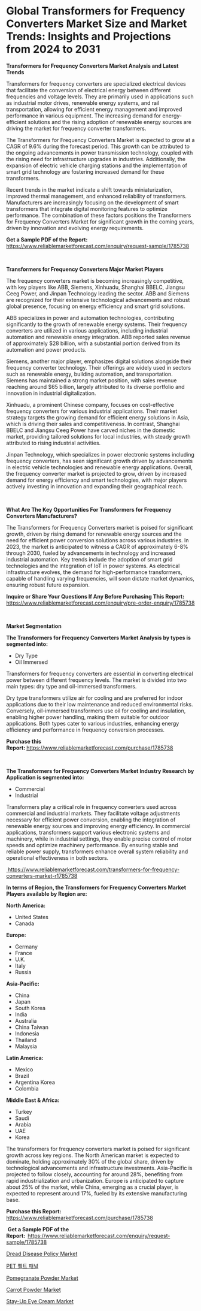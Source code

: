 <p><h1>Global Transformers for Frequency Converters Market Size and Market Trends: Insights and Projections from 2024 to 2031</h1></p><p><strong>Transformers for Frequency Converters Market Analysis and Latest Trends</strong></p>
<p><p>Transformers for frequency converters are specialized electrical devices that facilitate the conversion of electrical energy between different frequencies and voltage levels. They are primarily used in applications such as industrial motor drives, renewable energy systems, and rail transportation, allowing for efficient energy management and improved performance in various equipment. The increasing demand for energy-efficient solutions and the rising adoption of renewable energy sources are driving the market for frequency converter transformers.</p><p>The Transformers for Frequency Converters Market is expected to grow at a CAGR of 9.6% during the forecast period. This growth can be attributed to the ongoing advancements in power transmission technology, coupled with the rising need for infrastructure upgrades in industries. Additionally, the expansion of electric vehicle charging stations and the implementation of smart grid technology are fostering increased demand for these transformers.</p><p>Recent trends in the market indicate a shift towards miniaturization, improved thermal management, and enhanced reliability of transformers. Manufacturers are increasingly focusing on the development of smart transformers that integrate digital monitoring features to optimize performance. The combination of these factors positions the Transformers for Frequency Converters Market for significant growth in the coming years, driven by innovation and evolving energy requirements.</p></p>
<p><strong>Get a Sample PDF of the Report:&nbsp;</strong> <a href="https://www.reliablemarketforecast.com/enquiry/request-sample/1785738?utm_campaign=1080&utm_medium=2&utm_source=Github&utm_content=ia&utm_term=09102024&utm_id=transformers-for-frequency-converters">https://www.reliablemarketforecast.com/enquiry/request-sample/1785738</a></p>
<p>&nbsp;</p>
<p><strong>Transformers for Frequency Converters Major Market Players</strong></p>
<p><p>The frequency converters market is becoming increasingly competitive, with key players like ABB, Siemens, Xinhuadu, Shanghai BBELC, Jiangsu Ceeg Power, and Jinpan Technology leading the sector. ABB and Siemens are recognized for their extensive technological advancements and robust global presence, focusing on energy efficiency and smart grid solutions.</p><p>ABB specializes in power and automation technologies, contributing significantly to the growth of renewable energy systems. Their frequency converters are utilized in various applications, including industrial automation and renewable energy integration. ABB reported sales revenue of approximately $28 billion, with a substantial portion derived from its automation and power products.</p><p>Siemens, another major player, emphasizes digital solutions alongside their frequency converter technology. Their offerings are widely used in sectors such as renewable energy, building automation, and transportation. Siemens has maintained a strong market position, with sales revenue reaching around $65 billion, largely attributed to its diverse portfolio and innovation in industrial digitalization.</p><p>Xinhuadu, a prominent Chinese company, focuses on cost-effective frequency converters for various industrial applications. Their market strategy targets the growing demand for efficient energy solutions in Asia, which is driving their sales and competitiveness. In contrast, Shanghai BBELC and Jiangsu Ceeg Power have carved niches in the domestic market, providing tailored solutions for local industries, with steady growth attributed to rising industrial activities.</p><p>Jinpan Technology, which specializes in power electronic systems including frequency converters, has seen significant growth driven by advancements in electric vehicle technologies and renewable energy applications. Overall, the frequency converter market is projected to grow, driven by increased demand for energy efficiency and smart technologies, with major players actively investing in innovation and expanding their geographical reach.</p></p>
<p>&nbsp;</p>
<p><strong>What Are The Key Opportunities For Transformers for Frequency Converters Manufacturers?</strong></p>
<p><p>The Transformers for Frequency Converters market is poised for significant growth, driven by rising demand for renewable energy sources and the need for efficient power conversion solutions across various industries. In 2023, the market is anticipated to witness a CAGR of approximately 6-8% through 2030, fueled by advancements in technology and increased industrial automation. Key trends include the adoption of smart grid technologies and the integration of IoT in power systems. As electrical infrastructure evolves, the demand for high-performance transformers, capable of handling varying frequencies, will soon dictate market dynamics, ensuring robust future expansion.</p></p>
<p><strong>Inquire or Share Your Questions If Any Before Purchasing This Report:</strong> <a href="https://www.reliablemarketforecast.com/enquiry/pre-order-enquiry/1785738?utm_campaign=1080&utm_medium=2&utm_source=Github&utm_content=ia&utm_term=09102024&utm_id=transformers-for-frequency-converters">https://www.reliablemarketforecast.com/enquiry/pre-order-enquiry/1785738</a></p>
<p>&nbsp;</p>
<p><strong>Market Segmentation</strong></p>
<p><strong>The Transformers for Frequency Converters Market Analysis by types is segmented into:</strong></p>
<p><ul><li>Dry Type</li><li>Oil Immersed</li></ul></p>
<p><p>Transformers for frequency converters are essential in converting electrical power between different frequency levels. The market is divided into two main types: dry type and oil-immersed transformers. </p><p>Dry type transformers utilize air for cooling and are preferred for indoor applications due to their low maintenance and reduced environmental risks. Conversely, oil-immersed transformers use oil for cooling and insulation, enabling higher power handling, making them suitable for outdoor applications. Both types cater to various industries, enhancing energy efficiency and performance in frequency conversion processes.</p></p>
<p><strong>Purchase this Report:&nbsp;</strong><a href="https://www.reliablemarketforecast.com/purchase/1785738?utm_campaign=1080&utm_medium=2&utm_source=Github&utm_content=ia&utm_term=09102024&utm_id=transformers-for-frequency-converters">https://www.reliablemarketforecast.com/purchase/1785738</a></p>
<p>&nbsp;</p>
<p><strong>The Transformers for Frequency Converters Market Industry Research by Application is segmented into:</strong></p>
<p><ul><li>Commercial</li><li>Industrial</li></ul></p>
<p><p>Transformers play a critical role in frequency converters used across commercial and industrial markets. They facilitate voltage adjustments necessary for efficient power conversion, enabling the integration of renewable energy sources and improving energy efficiency. In commercial applications, transformers support various electronic systems and machinery, while in industrial settings, they enable precise control of motor speeds and optimize machinery performance. By ensuring stable and reliable power supply, transformers enhance overall system reliability and operational effectiveness in both sectors.</p></p>
<p><a href="https://www.reliablemarketforecast.com/transformers-for-frequency-converters-market-r1785738?utm_campaign=1080&utm_medium=2&utm_source=Github&utm_content=ia&utm_term=09102024&utm_id=transformers-for-frequency-converters">&nbsp;https://www.reliablemarketforecast.com/transformers-for-frequency-converters-market-r1785738</a></p>
<p><strong>In terms of Region, the Transformers for Frequency Converters Market Players available by Region are:</strong></p>
<p>
    <p> <strong> North America: </strong>
        <ul>
            <li>United States</li>
            <li>Canada</li>
        </ul>
        </p> 
    <p> <strong> Europe: </strong>
        <ul>
            <li>Germany</li>
            <li>France</li>
            <li>U.K.</li>
            <li>Italy</li>
            <li>Russia</li>
        </ul>
        </p> 
    <p> <strong> Asia-Pacific: </strong>
        <ul>
            <li>China</li>
            <li>Japan</li>
            <li>South Korea</li>
            <li>India</li>
            <li>Australia</li>
            <li>China Taiwan</li>
            <li>Indonesia</li>
            <li>Thailand</li>
            <li>Malaysia</li>
        </ul>
        </p> 
    <p> <strong> Latin America: </strong>
        <ul>
            <li>Mexico</li>
            <li>Brazil</li>
            <li>Argentina Korea</li>
            <li>Colombia</li>
        </ul>
        </p> 
    <p> <strong> Middle East & Africa: </strong>
        <ul>
            <li>Turkey</li>
            <li>Saudi</li>
            <li>Arabia</li>
            <li>UAE</li>
            <li>Korea</li>
        </ul>
    </p>
    </p>
<p><p>The transformers for frequency converters market is poised for significant growth across key regions. The North American market is expected to dominate, holding approximately 30% of the global share, driven by technological advancements and infrastructure investments. Asia-Pacific is projected to follow closely, accounting for around 28%, benefiting from rapid industrialization and urbanization. Europe is anticipated to capture about 25% of the market, while China, emerging as a crucial player, is expected to represent around 17%, fueled by its extensive manufacturing base.</p></p>
<p><strong>Purchase this Report: </strong><a href="https://www.reliablemarketforecast.com/purchase/1785738?utm_campaign=1080&utm_medium=2&utm_source=Github&utm_content=ia&utm_term=09102024&utm_id=transformers-for-frequency-converters">https://www.reliablemarketforecast.com/purchase/1785738</a></p>
<p>&nbsp;<strong>Get a Sample PDF of the Report:&nbsp;&nbsp;</strong><a href="https://www.reliablemarketforecast.com/enquiry/request-sample/1785738?utm_campaign=1080&utm_medium=2&utm_source=Github&utm_content=ia&utm_term=09102024&utm_id=transformers-for-frequency-converters">https://www.reliablemarketforecast.com/enquiry/request-sample/1785738</a></p>
<p><strong></strong></p>
<p><p><a href="https://www.linkedin.com/pulse/dread-disease-policy-market-research-report-2024-2031-zohrf?utm_campaign=1080&utm_medium=2&utm_source=Github&utm_content=ia&utm_term=09102024&utm_id=transformers-for-frequency-converters">Dread Disease Policy Market</a></p><p><a href="https://github.com/sougarounis/Market-Research-Report-List-6/blob/main/394422217334.md?utm_campaign=1080&utm_medium=2&utm_source=Github&utm_content=ia&utm_term=09102024&utm_id=transformers-for-frequency-converters">PET 펠트 패널</a></p><p><a href="https://issuu.com/reportprime-2/docs/pomegranate-powder-market-size-2030_52a1dfe724ce07?utm_campaign=1080&utm_medium=2&utm_source=Github&utm_content=ia&utm_term=09102024&utm_id=transformers-for-frequency-converters">Pomegranate Powder Market</a></p><p><a href="https://issuu.com/reportprime-2/docs/carrot-powder-market-size-2030.pptx_526e7ab02060b1?utm_campaign=1080&utm_medium=2&utm_source=Github&utm_content=ia&utm_term=09102024&utm_id=transformers-for-frequency-converters">Carrot Powder Market</a></p><p><a href="https://github.com/yoreivesal/Market-Research-Report-List-1/blob/main/stay-up-eye-cream-market.md?utm_campaign=1080&utm_medium=2&utm_source=Github&utm_content=ia&utm_term=09102024&utm_id=transformers-for-frequency-converters">Stay-Up Eye Cream Market</a></p></p>